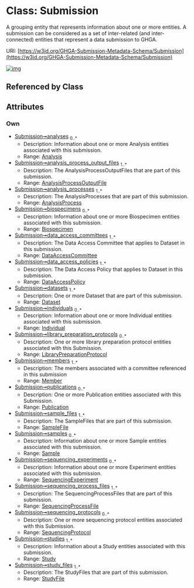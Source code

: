 
# Class: Submission


A grouping entity that represents information about one or more entities. A submission can be considered as a set of inter-related (and inter-connected) entities that represent a data submission to GHGA.

URI: [https://w3id.org/GHGA-Submission-Metadata-Schema/Submission](https://w3id.org/GHGA-Submission-Metadata-Schema/Submission)


[![img](https://yuml.me/diagram/nofunky;dir:TB/class/[StudyFile]<study_files%201..*-++[Submission],[Study]<studies%201..*-++[Submission],[SequencingProtocol]<sequencing_protocols%200..*-++[Submission],[SequencingProcessFile]<sequencing_process_files%201..*-++[Submission],[SequencingExperiment]<sequencing_experiments%200..*-++[Submission],[Sample]<samples%200..*-++[Submission],[SampleFile]<sample_files%201..*-++[Submission],[Publication]<publications%200..*-++[Submission],[Member]<members%201..*-++[Submission],[LibraryPreparationProtocol]<library_preparation_protocols%200..*-++[Submission],[Individual]<individuals%200..*-++[Submission],[Dataset]<datasets%201..*-++[Submission],[DataAccessPolicy]<data_access_policies%201..*-++[Submission],[DataAccessCommittee]<data_access_committees%201..*-++[Submission],[Biospecimen]<biospecimens%200..*-++[Submission],[AnalysisProcess]<analysis_processes%201..*-++[Submission],[AnalysisProcessOutputFile]<analysis_process_output_files%201..*-++[Submission],[Analysis]<analyses%200..*-++[Submission],[StudyFile],[Study],[SequencingProtocol],[SequencingProcessFile],[SequencingExperiment],[SampleFile],[Sample],[Publication],[Member],[LibraryPreparationProtocol],[Individual],[Dataset],[DataAccessPolicy],[DataAccessCommittee],[Biospecimen],[AnalysisProcessOutputFile],[AnalysisProcess],[Analysis])](https://yuml.me/diagram/nofunky;dir:TB/class/[StudyFile]<study_files%201..*-++[Submission],[Study]<studies%201..*-++[Submission],[SequencingProtocol]<sequencing_protocols%200..*-++[Submission],[SequencingProcessFile]<sequencing_process_files%201..*-++[Submission],[SequencingExperiment]<sequencing_experiments%200..*-++[Submission],[Sample]<samples%200..*-++[Submission],[SampleFile]<sample_files%201..*-++[Submission],[Publication]<publications%200..*-++[Submission],[Member]<members%201..*-++[Submission],[LibraryPreparationProtocol]<library_preparation_protocols%200..*-++[Submission],[Individual]<individuals%200..*-++[Submission],[Dataset]<datasets%201..*-++[Submission],[DataAccessPolicy]<data_access_policies%201..*-++[Submission],[DataAccessCommittee]<data_access_committees%201..*-++[Submission],[Biospecimen]<biospecimens%200..*-++[Submission],[AnalysisProcess]<analysis_processes%201..*-++[Submission],[AnalysisProcessOutputFile]<analysis_process_output_files%201..*-++[Submission],[Analysis]<analyses%200..*-++[Submission],[StudyFile],[Study],[SequencingProtocol],[SequencingProcessFile],[SequencingExperiment],[SampleFile],[Sample],[Publication],[Member],[LibraryPreparationProtocol],[Individual],[Dataset],[DataAccessPolicy],[DataAccessCommittee],[Biospecimen],[AnalysisProcessOutputFile],[AnalysisProcess],[Analysis])

## Referenced by Class


## Attributes


### Own

 * [Submission➞analyses](Submission_analyses.md)  <sub>0..\*</sub>
     * Description: Information about one or more Analysis entities associated with this submission.
     * Range: [Analysis](Analysis.md)
 * [Submission➞analysis_process_output_files](Submission_analysis_process_output_files.md)  <sub>1..\*</sub>
     * Description: The AnalysisProcessOutputFiles that are part of this submission.
     * Range: [AnalysisProcessOutputFile](AnalysisProcessOutputFile.md)
 * [Submission➞analysis_processes](Submission_analysis_processes.md)  <sub>1..\*</sub>
     * Description: The AnalysisProcesses that are part of this submission.
     * Range: [AnalysisProcess](AnalysisProcess.md)
 * [Submission➞biospecimens](Submission_biospecimens.md)  <sub>0..\*</sub>
     * Description: Information about one or more Biospecimen entities associated with this submission.
     * Range: [Biospecimen](Biospecimen.md)
 * [Submission➞data_access_committees](Submission_data_access_committees.md)  <sub>1..\*</sub>
     * Description: The Data Access Committee that applies to Dataset in this submission.
     * Range: [DataAccessCommittee](DataAccessCommittee.md)
 * [Submission➞data_access_policies](Submission_data_access_policies.md)  <sub>1..\*</sub>
     * Description: The Data Access Policy that applies to Dataset in this submission.
     * Range: [DataAccessPolicy](DataAccessPolicy.md)
 * [Submission➞datasets](Submission_datasets.md)  <sub>1..\*</sub>
     * Description: One or more Dataset that are part of this submission.
     * Range: [Dataset](Dataset.md)
 * [Submission➞individuals](Submission_individuals.md)  <sub>0..\*</sub>
     * Description: Information about one or more Individual entities associated with this submission.
     * Range: [Individual](Individual.md)
 * [Submission➞library_preparation_protocols](Submission_library_preparation_protocols.md)  <sub>0..\*</sub>
     * Description: One or more library preparation protocol entities associated with this Submission.
     * Range: [LibraryPreparationProtocol](LibraryPreparationProtocol.md)
 * [Submission➞members](Submission_members.md)  <sub>1..\*</sub>
     * Description: The members associated with a committee referenced in this submission
     * Range: [Member](Member.md)
 * [Submission➞publications](Submission_publications.md)  <sub>0..\*</sub>
     * Description: One or more Publication entities associated with this Submission.
     * Range: [Publication](Publication.md)
 * [Submission➞sample_files](Submission_sample_files.md)  <sub>1..\*</sub>
     * Description: The SampleFiles that are part of this submission.
     * Range: [SampleFile](SampleFile.md)
 * [Submission➞samples](Submission_samples.md)  <sub>0..\*</sub>
     * Description: Information about one or more Sample entities associated with this submission.
     * Range: [Sample](Sample.md)
 * [Submission➞sequencing_experiments](Submission_sequencing_experiments.md)  <sub>0..\*</sub>
     * Description: Information about one or more Experiment entities associated with this submission.
     * Range: [SequencingExperiment](SequencingExperiment.md)
 * [Submission➞sequencing_process_files](Submission_sequencing_process_files.md)  <sub>1..\*</sub>
     * Description: The SequencingProcessFiles that are part of this submission.
     * Range: [SequencingProcessFile](SequencingProcessFile.md)
 * [Submission➞sequencing_protocols](Submission_sequencing_protocols.md)  <sub>0..\*</sub>
     * Description: One or more sequencing protocol entities associated with this Submission.
     * Range: [SequencingProtocol](SequencingProtocol.md)
 * [Submission➞studies](Submission_studies.md)  <sub>1..\*</sub>
     * Description: Information about a Study entities associated with this submission.
     * Range: [Study](Study.md)
 * [Submission➞study_files](Submission_study_files.md)  <sub>1..\*</sub>
     * Description: The StudyFiles that are part of this submission.
     * Range: [StudyFile](StudyFile.md)
